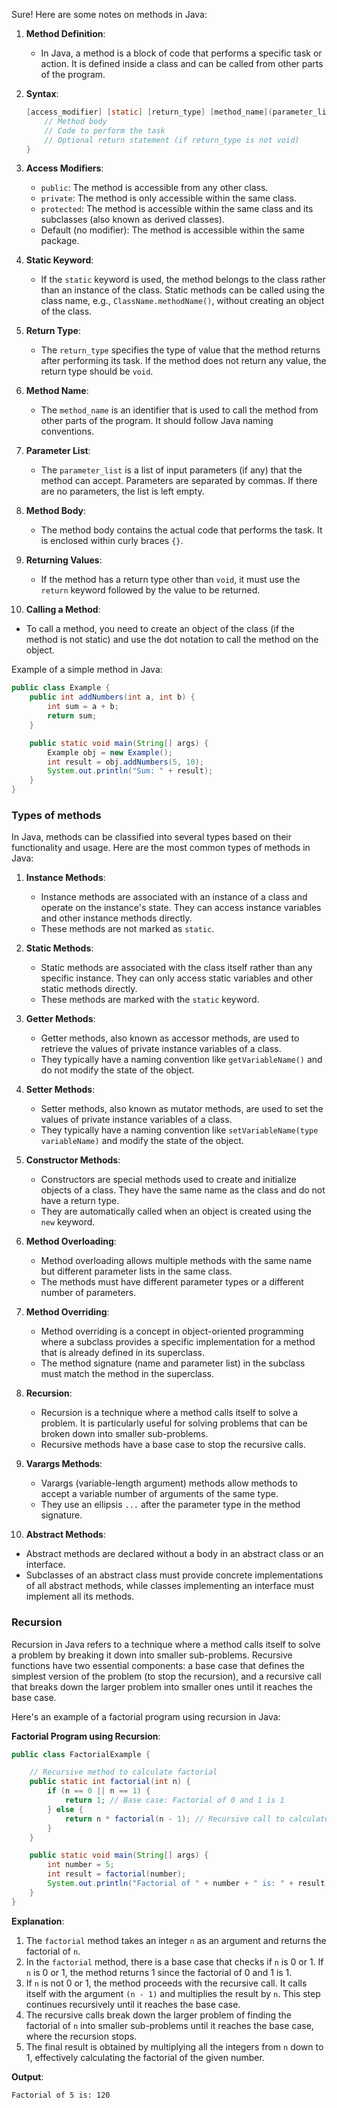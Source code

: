 Sure! Here are some notes on methods in Java:

1. **Method Definition**:
    - In Java, a method is a block of code that performs a specific task or action. It is defined inside a class and can be called from other parts of the program.

2. **Syntax**:
   ```java
   [access_modifier] [static] [return_type] [method_name](parameter_list) {
       // Method body
       // Code to perform the task
       // Optional return statement (if return_type is not void)
   }
   ```

3. **Access Modifiers**:
    - `public`: The method is accessible from any other class.
    - `private`: The method is only accessible within the same class.
    - `protected`: The method is accessible within the same class and its subclasses (also known as derived classes).
    - Default (no modifier): The method is accessible within the same package.

4. **Static Keyword**:
    - If the `static` keyword is used, the method belongs to the class rather than an instance of the class. Static methods can be called using the class name, e.g., `ClassName.methodName()`, without creating an object of the class.

5. **Return Type**:
    - The `return_type` specifies the type of value that the method returns after performing its task. If the method does not return any value, the return type should be `void`.

6. **Method Name**:
    - The `method_name` is an identifier that is used to call the method from other parts of the program. It should follow Java naming conventions.

7. **Parameter List**:
    - The `parameter_list` is a list of input parameters (if any) that the method can accept. Parameters are separated by commas. If there are no parameters, the list is left empty.

8. **Method Body**:
    - The method body contains the actual code that performs the task. It is enclosed within curly braces `{}`.

9. **Returning Values**:
    - If the method has a return type other than `void`, it must use the `return` keyword followed by the value to be returned.

10. **Calling a Method**:
- To call a method, you need to create an object of the class (if the method is not static) and use the dot notation to call the method on the object.

Example of a simple method in Java:
```java
public class Example {
    public int addNumbers(int a, int b) {
        int sum = a + b;
        return sum;
    }

    public static void main(String[] args) {
        Example obj = new Example();
        int result = obj.addNumbers(5, 10);
        System.out.println("Sum: " + result);
    }
}
```

### Types of methods
In Java, methods can be classified into several types based on their functionality and usage. Here are the most common types of methods in Java:

1. **Instance Methods**:
   - Instance methods are associated with an instance of a class and operate on the instance's state. They can access instance variables and other instance methods directly.
   - These methods are not marked as `static`.

2. **Static Methods**:
   - Static methods are associated with the class itself rather than any specific instance. They can only access static variables and other static methods directly.
   - These methods are marked with the `static` keyword.

3. **Getter Methods**:
   - Getter methods, also known as accessor methods, are used to retrieve the values of private instance variables of a class.
   - They typically have a naming convention like `getVariableName()` and do not modify the state of the object.

4. **Setter Methods**:
   - Setter methods, also known as mutator methods, are used to set the values of private instance variables of a class.
   - They typically have a naming convention like `setVariableName(type variableName)` and modify the state of the object.

5. **Constructor Methods**:
   - Constructors are special methods used to create and initialize objects of a class. They have the same name as the class and do not have a return type.
   - They are automatically called when an object is created using the `new` keyword.

6. **Method Overloading**:
   - Method overloading allows multiple methods with the same name but different parameter lists in the same class.
   - The methods must have different parameter types or a different number of parameters.

7. **Method Overriding**:
   - Method overriding is a concept in object-oriented programming where a subclass provides a specific implementation for a method that is already defined in its superclass.
   - The method signature (name and parameter list) in the subclass must match the method in the superclass.

8. **Recursion**:
   - Recursion is a technique where a method calls itself to solve a problem. It is particularly useful for solving problems that can be broken down into smaller sub-problems.
   - Recursive methods have a base case to stop the recursive calls.

9. **Varargs Methods**:
   - Varargs (variable-length argument) methods allow methods to accept a variable number of arguments of the same type.
   - They use an ellipsis `...` after the parameter type in the method signature.

10. **Abstract Methods**:
   - Abstract methods are declared without a body in an abstract class or an interface.
   - Subclasses of an abstract class must provide concrete implementations of all abstract methods, while classes implementing an interface must implement all its methods.

### Recursion 

Recursion in Java refers to a technique where a method calls itself to solve a problem by breaking it down into smaller sub-problems. Recursive functions have two essential components: a base case that defines the simplest version of the problem (to stop the recursion), and a recursive call that breaks down the larger problem into smaller ones until it reaches the base case.

Here's an example of a factorial program using recursion in Java:

**Factorial Program using Recursion**:
```java
public class FactorialExample {

    // Recursive method to calculate factorial
    public static int factorial(int n) {
        if (n == 0 || n == 1) {
            return 1; // Base case: Factorial of 0 and 1 is 1
        } else {
            return n * factorial(n - 1); // Recursive call to calculate factorial
        }
    }

    public static void main(String[] args) {
        int number = 5;
        int result = factorial(number);
        System.out.println("Factorial of " + number + " is: " + result);
    }
}
```

**Explanation**:
1. The `factorial` method takes an integer `n` as an argument and returns the factorial of `n`.
2. In the `factorial` method, there is a base case that checks if `n` is 0 or 1. If `n` is 0 or 1, the method returns 1 since the factorial of 0 and 1 is 1.
3. If `n` is not 0 or 1, the method proceeds with the recursive call. It calls itself with the argument `(n - 1)` and multiplies the result by `n`. This step continues recursively until it reaches the base case.
4. The recursive calls break down the larger problem of finding the factorial of `n` into smaller sub-problems until it reaches the base case, where the recursion stops.
5. The final result is obtained by multiplying all the integers from `n` down to 1, effectively calculating the factorial of the given number.

**Output**:
```
Factorial of 5 is: 120
```
